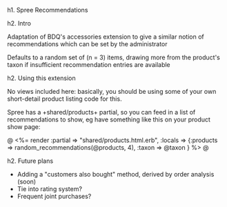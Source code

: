 h1. Spree Recommendations

h2. Intro

Adaptation of BDQ's accessories extension to give a similar notion of recommendations which can be set by the administrator

Defaults to a random set of (n = 3) items, drawing more from the product's taxon if insufficient recommendation entries are available

h2. Using this extension

No views included here: basically, you should be using some of your own short-detail product listing code for this.

Spree has a +shared/products+ partial, so you can feed in a list of recommendations to show, eg have something like
this on your product show page:

@
<%= render :partial => "shared/products.html.erb", :locals => {:products => random_recommendations(@products, 4), :taxon => @taxon } %>
@


h2. Future plans

* Adding a "customers also bought" method, derived by order analysis (soon)
* Tie into rating system?
* Frequent joint purchases?

